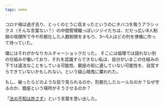 ```yaml
---
tags: memo
---
```


コロナ禍は過ぎ去り、とっくのとうに収まったというのにタバコを吸うアラシックス（そんな言葉ない？）の中間管理職っぽいジジイたちは、だだっ広い8人制限の喫煙所で今や形骸化した人数制限をまもり、3～5人ほどの列を律儀に作って待っていた。

僕にはそれがかなりカルチャーショックだった。
そこには倫理では語れない別の仕組みが働いており、それを認識すらできない私は、自分がいまこの仕組みの下では違法なことをしている可能性、銀座の街に適していない可能性を、自覚すらできていないかもしれない。という疑心暗鬼に襲われた。

もし、破ったらどのような目で見られるのか、形骸化したルールなのか？なぜ守るのか、銀座という場所がそうさせるのか？

「[法の不知は許さず](http://cyberlaw.la.coocan.jp/Documents/ignorantia_juris_neminem_excusat.pdf)」という言葉を思い出した。
